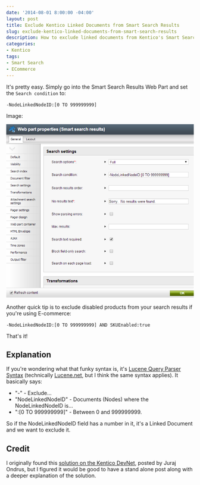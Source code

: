 ```yaml
---
date: '2014-08-01 8:00:00 -04:00'
layout: post
title: Exclude Kentico Linked Documents from Smart Search Results
slug: exclude-kentico-linked-documents-from-smart-search-results
description: How to exclude linked documents from Kentico's Smart Search results
categories:
- Kentico
tags:
- Smart Search
- ECommerce
---
```


It's pretty easy.  Simply go into the Smart Search Results Web Part and set the `Search condition` to:

    -NodeLinkedNodeID:[0 TO 999999999]

Image:

![Kentico Smart Search Results Web Part Settings Dialog](/assets/images/2014-08-01-exclude-kentico-linked-documents-from-smart-search-results/smart-search-results-web-part-settings-dialog.png)


Another quick tip is to exclude disabled products from your search results if you're using E-commerce:

    -NodeLinkedNodeID:[0 TO 999999999] AND SKUEnabled:true

That's it!


## Explanation

If you're wondering what that funky syntax is, it's [Lucene Query Parser Syntax](http://lucene.apache.org/core/2_9_4/queryparsersyntax.html) (technically [Lucene.net](http://lucenenet.apache.org/), but I think the same syntax applies).  It basically says:

- "-" - Exclude...
- "NodeLinkedNodeID" - Documents (Nodes) where the NodeLinkedNodeID is...
- ":[0 TO 999999999]" - Between 0 and 999999999.

So if the NodeLinkedNodeID field has a number in it, it's a Linked Document and we want to exclude it.


## Credit

I originally found this [solution on the Kentico DevNet](http://devnet.kentico.com/forums/f55/fp15/t32334/exclude-linked-documents-from-search), posted by Juraj Ondrus, but I figured it would be good to have a stand alone post along with a deeper explanation of the solution.